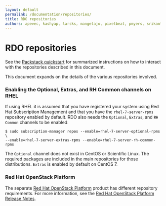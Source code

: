 ```yaml
---
layout: default
permalink: /documentation/repositories/
title: RDO repositories
authors: apevec, kashyap, larsks, mangelajo, pixelbeat, pmyers, srikanth1239, strider
---
```


# RDO repositories

See the [Packstack quickstart](/install/packstack/) for summarized instructions on how to interact with the repositories described in this document.

This document expands on the details of the various repositories involved.

### Enabling the Optional, Extras, and RH Common channels on RHEL

If using RHEL it is assumed that you have registered your system using Red Hat Subscription Management and that you have the `rhel-7-server-rpms` repository enabled by default. RDO also needs the `Optional`, `Extras`, and `RH Common` channels to be enabled:

    $ sudo subscription-manager repos --enable=rhel-7-server-optional-rpms \
    --enable=rhel-7-server-extras-rpms --enable=rhel-7-server-rh-common-rpms

The `Optional` channel does not exist in CentOS or Scientific Linux. The required packages are included in the main repositories for those distributions. `Extras` is enabled by default on CentOS 7.

### Red Hat OpenStack Platform

The separate [Red Hat OpenStack Platform](https://access.redhat.com/products/red-hat-openstack-platform/) product has different repository requirements. For more information, see the [Red Hat OpenStack Platform Release Notes](https://access.redhat.com/documentation/en-us/red_hat_openstack_platform/10/html/release_notes/content_delivery_network_cdn_channels).
